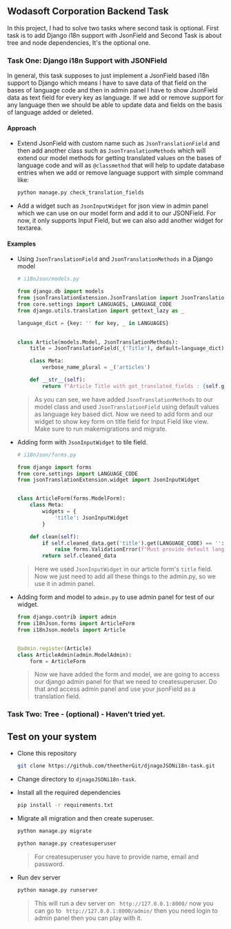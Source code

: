 ## Wodasoft Corporation Backend Task

In this project, I had to solve two tasks where second task is optional. First task is to add Django i18n support with JsonField and Second Task is about tree and node dependencies, It's the optional one.


### Task One: Django i18n Support with JSONField

In general, this task supposes to just implement a JsonField based i18n support to Django which 
means I have to save data of that field on the bases of language code and then in admin panel 
I have to show JsonField data as text field for every key as language. If we add or remove support for
any language then we should be able to update data and fields on the basis of language added or deleted.

#### Approach

- Extend JsonField with custom name such as `JsonTranslationField` and then add another class such as `JsonTranslationMethods` which will extend our 
model methods for getting translated values on the bases of language code and will as `@classmethod` that will help to 
update database entries when we add or remove language support with simple command like:
    ```bash
    python manage.py check_translation_fields
    ```
- Add a widget such as `JsonInputWidget` for json view in admin panel which we can use on our model form and add it to our JSONField. For now, it only supports Input Field, but we can also add another widget for textarea.

#### Examples

- Using `JsonTranslationField` and `JsonTranslationMethods` in a Django model

    ```python
    # i18nJson/models.py

    from django.db import models
    from jsonTranslationExtension.JsonTranslation import JsonTranslationField, JsonTranslationMethods
    from core.settings import LANGUAGES, LANGUAGE_CODE
    from django.utils.translation import gettext_lazy as _

    language_dict = {key: '' for key, _ in LANGUAGES}

        
    class Article(models.Model, JsonTranslationMethods):
        title = JsonTranslationField(_('Title'), default=language_dict)

        class Meta:
            verbose_name_plural = _('articles')

        def __str__(self):
            return f"Article Title with get_translated_fields : {self.get_translated_fields('title')}, Title with LANGUAGE_CODE: {self.title[LANGUAGE_CODE]}"
    ```
  > As you can see, we have added `JsonTranslationMethods` to our model class and used `JsonTranslationField` using default values 
  > as language key based dict. Now we need to add form and our widget to show key form on title field for Input Field like view. Make sure to run makemigrations and migrate.

- Adding form with `JsonInputWidget` to tile field.
    ```python
    # i18nJson/forms.py
    
    from django import forms
    from core.settings import LANGUAGE_CODE
    from jsonTranslationExtension.widget import JsonInputWidget
    
    
    class ArticleForm(forms.ModelForm):
        class Meta:
            widgets = {
                'title': JsonInputWidget
            }
    
        def clean(self):
            if self.cleaned_data.get('title').get(LANGUAGE_CODE) == '':
                raise forms.ValidationError(f"Must provide default language title {LANGUAGE_CODE}")
            return self.cleaned_data
    ```
  > Here we used `JsonInputWidget` in our article form's `title` field. Now we just need to add all these things to the admin.py,
  > so we use it in admin panel.
  
- Adding form and model to `admin.py` to use admin panel for test of our widget.
    ```python
    from django.contrib import admin
    from i18nJson.forms import ArticleForm
    from i18nJson.models import Article
    
    
    @admin.register(Article)
    class ArticleAdmin(admin.ModelAdmin):
        form = ArticleForm
    ```
  > Now we have added the form and model, we are going to access our django admin panel for that we need to createsuperuser.
  > Do that and access admin panel and use your jsonField as a translation field.
  
### Task Two: Tree - (optional) - Haven't tried yet.

## Test on your system

- Clone this repository
    ```bash
    git clone https://github.com/theetherGit/djnagoJSONi18n-task.git
    ```
- Change directory to `djnagoJSONi18n-task`.
- Install all the required dependencies
    ```bash
    pip install -r requirements.txt 
    ```
- Migrate all migration and then create superuser.
    ```bash
    python manage.py migrate
    ```
    ```bash
    python manage.py createsuperuser
    ```
  > For createsuperuser you have to provide name, email and password.

- Run dev server
    ```bash
    python manage.py runserver 
    ```
  > This will run a dev server on ` http://127.0.0.1:8000/` now you can go to ` http://127.0.0.1:8000/admin/` then you need login to admin panel
  > then you can play with it.
